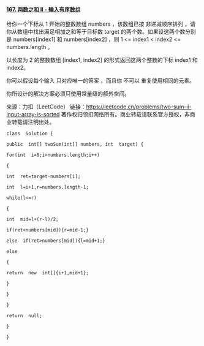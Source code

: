 ﻿#### [167. 两数之和 II - 输入有序数组](https://leetcode.cn/problems/two-sum-ii-input-array-is-sorted/)



给你一个下标从 1 开始的整数数组 numbers ，该数组已按 非递减顺序排列  ，请你从数组中找出满足相加之和等于目标数 target 的两个数。如果设这两个数分别是 numbers[index1] 和 numbers[index2] ，则 1 <= index1 < index2 <= numbers.length 。

以长度为 2 的整数数组 [index1, index2] 的形式返回这两个整数的下标 index1 和 index2。

你可以假设每个输入 只对应唯一的答案 ，而且你 不可以 重复使用相同的元素。

你所设计的解决方案必须只使用常量级的额外空间。

来源：力扣（LeetCode）
链接：https://leetcode.cn/problems/two-sum-ii-input-array-is-sorted
著作权归领扣网络所有。商业转载请联系官方授权，非商业转载请注明出处。



~~~
class  Solution {

public  int[] twoSum(int[] numbers, int  target) {

for(int  i=0;i<numbers.length;i++)

{

int  ret=target-numbers[i];

int  l=i+1,r=numbers.length-1;

while(l<=r)

{

int  mid=l+(r-l)/2;

if(ret<numbers[mid]){r=mid-1;}

else  if(ret>numbers[mid]){l=mid+1;}

else

{

return  new  int[]{i+1,mid+1};

}

}

}

return  null;

}

}
~~~
